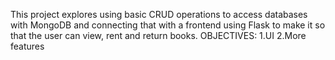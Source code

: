 This project explores using basic CRUD operations to access databases with MongoDB and connecting that with a frontend using Flask to make it so that the user can view, rent and return books.
OBJECTIVES:
1.UI
2.More features
